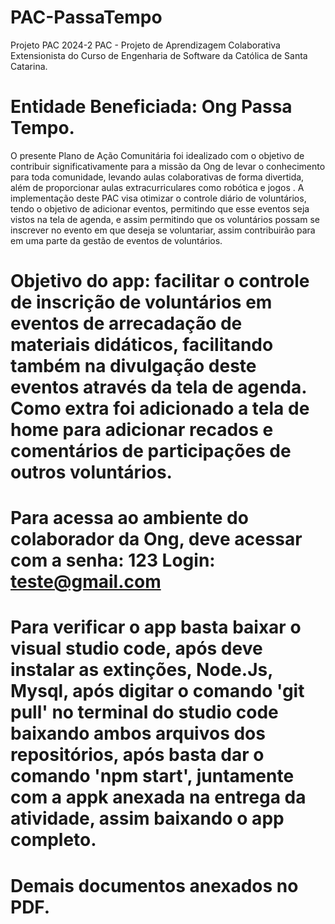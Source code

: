 # PAC-PassaTempo
Projeto PAC 2024-2
PAC - Projeto de Aprendizagem Colaborativa Extensionista do Curso de Engenharia de Software da Católica de Santa Catarina.


# Entidade Beneficiada: Ong Passa Tempo. 

O presente Plano de Ação Comunitária foi idealizado com o objetivo de contribuir significativamente para a missão da Ong de levar o conhecimento para toda comunidade, levando aulas colaborativas de forma divertida, além de proporcionar aulas extracurriculares como robótica e jogos .
A implementação deste PAC visa otimizar o controle diário de voluntários, tendo o objetivo de adicionar eventos, permitindo que esse eventos seja vistos na tela de agenda, e assim permitindo que os voluntários possam se inscrever no evento em que deseja se voluntariar, assim contribuirão para em uma parte da gestão de eventos de voluntários. 

# Objetivo do app: facilitar o controle de inscrição de voluntários em eventos de arrecadação de materiais didáticos, facilitando também na divulgação deste eventos através da tela de agenda. Como extra foi adicionado a tela de home para adicionar recados e comentários de participações de outros voluntários. 

# Para acessa ao ambiente do colaborador da Ong, deve acessar com a senha: 123 Login: teste@gmail.com


# Para verificar o app basta baixar o visual studio code, após deve instalar as extinções, Node.Js, Mysql, após digitar o comando 'git pull' no terminal do studio code baixando ambos arquivos dos repositórios, após basta dar o comando 'npm start', juntamente com a appk anexada na entrega da atividade, assim baixando o app completo. 

# Demais documentos anexados no PDF. 
